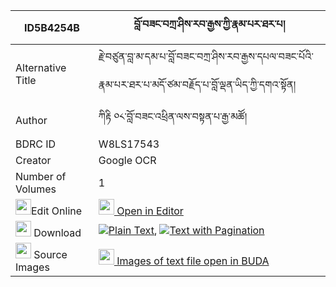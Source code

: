 |ID5B4254B|བློ་བཟང་བཀྲ་ཤིས་རབ་རྒྱས་ཀྱི་རྣམ་པར་ཐར་པ། 
| --- | --- 
|Alternative Title |རྗེ་བཙུན་བླ་མ་དམ་པ་བློ་བཟང་བཀྲ་ཤིས་རབ་རྒྱས་དཔལ་བཟང་པོའི་རྣམ་པར་ཐར་པ་མདོ་ཙམ་བརྗོད་པ་བློ་ལྡན་ཡིད་ཀྱི་དགའ་སྟོན།
|Author| ཀིརྟི ༠༨་བློ་བཟང་འཕྲིན་ལས་བསྟན་པ་རྒྱ་མཚོ།
|BDRC ID | W8LS17543
|Creator | Google OCR
|Number of Volumes| 1
|<img width="25" src="https://img.icons8.com/color/25/000000/edit-property.png">Edit Online| [<img width="25" src="https://avatars.githubusercontent.com/u/45091458?s=200&v=4"> Open in Editor](http://editor.openpecha.org/ID5B4254B)
|<img width="25" src="https://img.icons8.com/fluent/48/000000/download-2.png"/>  Download | [![](https://img.icons8.com/color/20/000000/txt.png)Plain Text](https://github.com/Openpecha/ID5B4254B/releases/download/v1/lozang_tashi_rab_gye_kyi_nampa_plain_ID5B4254B.zip), [![](https://img.icons8.com/color/20/000000/txt.png)Text with Pagination](https://github.com/Openpecha/ID5B4254B/releases/download/v1/lozang_tashi_rab_gye_kyi_nampa_pages_ID5B4254B.zip)
|<img width="25" src="https://img.icons8.com/plasticine/100/000000/pictures-folder.png"/>  Source Images | [<img width="25" src="https://library.bdrc.io/icons/BUDA-small.svg"> Images of text file open in BUDA](https://library.bdrc.io/show/bdr:W8LS17543)